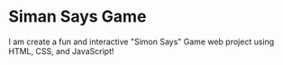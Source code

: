 # Siman Says Game 

 I am create a fun and interactive "Simon Says" Game web project using HTML, CSS, and JavaScript!